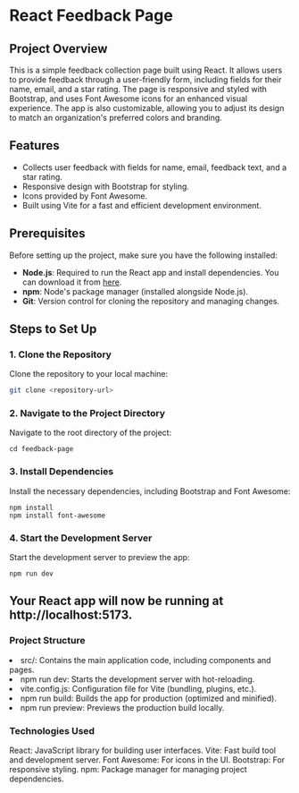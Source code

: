 # React Feedback Page  

## Project Overview  
This is a simple feedback collection page built using React. It allows users to provide feedback through a user-friendly form, including fields for their name, email, and a star rating. The page is responsive and styled with Bootstrap, and uses Font Awesome icons for an enhanced visual experience. The app is also customizable, allowing you to adjust its design to match an organization's preferred colors and branding.

## Features  

- Collects user feedback with fields for name, email, feedback text, and a star rating.  
- Responsive design with Bootstrap for styling.  
- Icons provided by Font Awesome.  
- Built using Vite for a fast and efficient development environment.  

## Prerequisites  
Before setting up the project, make sure you have the following installed:
- **Node.js**: Required to run the React app and install dependencies. You can download it from [here](https://nodejs.org/).
- **npm**: Node's package manager (installed alongside Node.js).
- **Git**: Version control for cloning the repository and managing changes.

## Steps to Set Up  

### 1. Clone the Repository  

Clone the repository to your local machine:  

```bash  
git clone <repository-url>  
```

### 2. Navigate to the Project Directory
Navigate to the root directory of the project:
```
cd feedback-page
```
### 3. Install Dependencies
Install the necessary dependencies, including Bootstrap and Font Awesome:
```
npm install  
npm install font-awesome  
```
### 4. Start the Development Server
Start the development server to preview the app:
```
npm run dev
```
Your React app will now be running at http://localhost:5173.
--------------------------------------------------------------
### Project Structure
<li> src/: Contains the main application code, including components and pages.</li>
<li>npm run dev: Starts the development server with hot-reloading.</li>
<li>vite.config.js: Configuration file for Vite (bundling, plugins, etc.).</li>
<li>npm run build: Builds the app for production (optimized and minified).</li>
<li>npm run preview: Previews the production build locally.</li>

### Technologies Used
React: JavaScript library for building user interfaces.
Vite: Fast build tool and development server.
Font Awesome: For icons in the UI.
Bootstrap: For responsive styling.
npm: Package manager for managing project dependencies.



